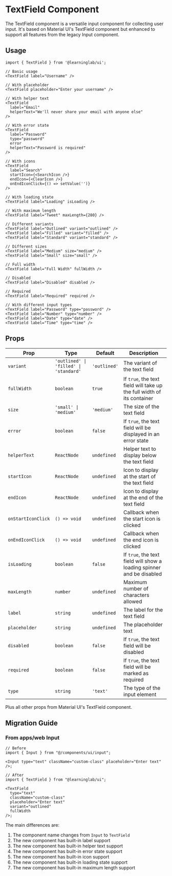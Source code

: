 # TextField Component

The TextField component is a versatile input component for collecting user input. It's based on Material UI's TextField component but enhanced to support all features from the legacy Input component.

## Usage

```tsx
import { TextField } from '@learninglab/ui';

// Basic usage
<TextField label="Username" />

// With placeholder
<TextField placeholder="Enter your username" />

// With helper text
<TextField
  label="Email"
  helperText="We'll never share your email with anyone else"
/>

// With error state
<TextField
  label="Password"
  type="password"
  error
  helperText="Password is required"
/>

// With icons
<TextField
  label="Search"
  startIcon={<SearchIcon />}
  endIcon={<ClearIcon />}
  onEndIconClick={() => setValue('')}
/>

// With loading state
<TextField label="Loading" isLoading />

// With maximum length
<TextField label="Tweet" maxLength={280} />

// Different variants
<TextField label="Outlined" variant="outlined" />
<TextField label="Filled" variant="filled" />
<TextField label="Standard" variant="standard" />

// Different sizes
<TextField label="Medium" size="medium" />
<TextField label="Small" size="small" />

// Full width
<TextField label="Full Width" fullWidth />

// Disabled
<TextField label="Disabled" disabled />

// Required
<TextField label="Required" required />

// With different input types
<TextField label="Password" type="password" />
<TextField label="Number" type="number" />
<TextField label="Date" type="date" />
<TextField label="Time" type="time" />
```

## Props

| Prop               | Type                                   | Default      | Description                                                            |
| ------------------ | -------------------------------------- | ------------ | ---------------------------------------------------------------------- |
| `variant`          | `'outlined' \| 'filled' \| 'standard'` | `'outlined'` | The variant of the text field                                          |
| `fullWidth`        | `boolean`                              | `true`       | If `true`, the text field will take up the full width of its container |
| `size`             | `'small' \| 'medium'`                  | `'medium'`   | The size of the text field                                             |
| `error`            | `boolean`                              | `false`      | If `true`, the text field will be displayed in an error state          |
| `helperText`       | `ReactNode`                            | `undefined`  | Helper text to display below the text field                            |
| `startIcon`        | `ReactNode`                            | `undefined`  | Icon to display at the start of the text field                         |
| `endIcon`          | `ReactNode`                            | `undefined`  | Icon to display at the end of the text field                           |
| `onStartIconClick` | `() => void`                           | `undefined`  | Callback when the start icon is clicked                                |
| `onEndIconClick`   | `() => void`                           | `undefined`  | Callback when the end icon is clicked                                  |
| `isLoading`        | `boolean`                              | `false`      | If `true`, the text field will show a loading spinner and be disabled  |
| `maxLength`        | `number`                               | `undefined`  | Maximum number of characters allowed                                   |
| `label`            | `string`                               | `undefined`  | The label for the text field                                           |
| `placeholder`      | `string`                               | `undefined`  | The placeholder text                                                   |
| `disabled`         | `boolean`                              | `false`      | If `true`, the text field will be disabled                             |
| `required`         | `boolean`                              | `false`      | If `true`, the text field will be marked as required                   |
| `type`             | `string`                               | `'text'`     | The type of the input element                                          |

Plus all other props from Material UI's TextField component.

## Migration Guide

### From apps/web Input

```tsx
// Before
import { Input } from "@/components/ui/input";

<Input type="text" className="custom-class" placeholder="Enter text" />;

// After
import { TextField } from "@learninglab/ui";

<TextField
  type="text"
  className="custom-class"
  placeholder="Enter text"
  variant="outlined"
  fullWidth
/>;
```

The main differences are:

1. The component name changes from `Input` to `TextField`
2. The new component has built-in label support
3. The new component has built-in helper text support
4. The new component has built-in error state support
5. The new component has built-in icon support
6. The new component has built-in loading state support
7. The new component has built-in maximum length support
